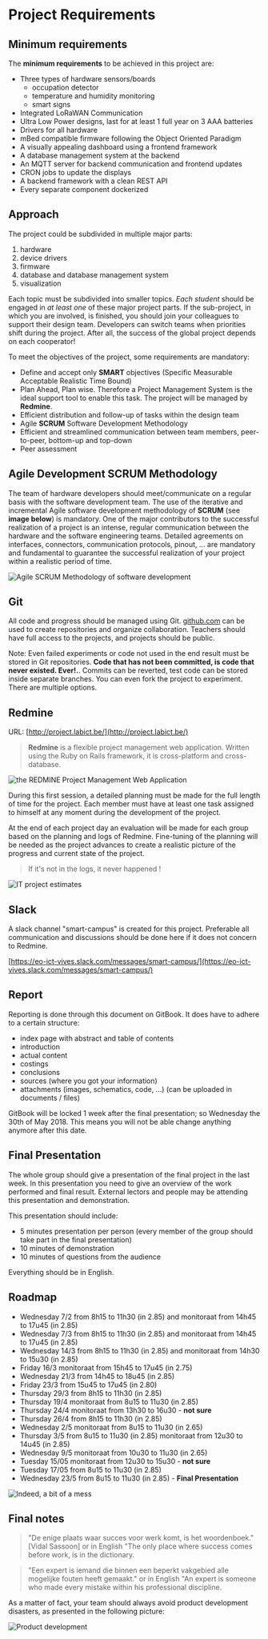 # Project Requirements

## Minimum requirements

The **minimum requirements** to be achieved in this project are:

* Three types of hardware sensors/boards
  * occupation detector
  * temperature and humidity monitoring
  * smart signs
* Integrated LoRaWAN Communication
* Ultra Low Power designs, last for at least 1 full year on 3 AAA batteries
* Drivers for all hardware
* mBed compatible firmware following the Object Oriented Paradigm
* A visually appealing dashboard using a frontend framework
* A database management system at the backend
* An MQTT server for backend communication and frontend updates
* CRON jobs to update the displays
* A backend framework with a clean REST API
* Every separate component dockerized

## Approach

The project could be subdivided in multiple major parts:

1. hardware
2. device drivers
3. firmware
4. database and database management system
5. visualization

Each topic must be subdivided into smaller topics. _Each student_ should be engaged in _at least one_ of these major project parts. If the sub-project, in which you are involved, is finished, you should join your colleagues to support their design team. Developers can switch teams when priorities shift during the project. After all, the success of the global project depends on each cooperator!

To meet the objectives of the project, some requirements are mandatory:

* Define and accept only **SMART** objectives \(Specific Measurable Acceptable Realistic Time Bound\)
* Plan Ahead, Plan wise. Therefore a Project Management System is the ideal support tool to enable this task. The project will be managed by **Redmine**.
* Efficient distribution and follow-up of tasks within the design team
* Agile **SCRUM** Software Development Methodology
* Efficient and streamlined communication between team members, peer-to-peer, bottom-up and top-down
* Peer assessment

## Agile Development SCRUM Methodology

The team of hardware developers should meet/communicate on a regular basis with the software development team. The use of the iterative and incremental Agile software development methodology of **SCRUM** \(see **image below**\) is mandatory. One of the major contributors to the successful realization of a project is an intense, regular communication between the hardware and the software engineering teams. Detailed agreements on interfaces, connectors, communication protocols, pinout, ... are mandatory and fundamental to guarantee the successful realization of your project within a realistic period of time.

![Agile SCRUM Methodology of software development](../.gitbook/assets/scrum.jpg)

## Git

All code and progress should be managed using Git. [github.com](https://github.com) can be used to create repositories and organize collaboration. Teachers should have full access to the projects, and projects should be public.

Note: Even failed experiments or code not used in the end result must be stored in Git repositories. **Code that has not been committed, is code that never existed. Ever!.**. Commits can be reverted, test code can be stored inside separate branches. You can even fork the project to experiment. There are multiple options.

## Redmine

URL: [http://project.labict.be/](http://project.labict.be/)

> **Redmine** is a flexible project management web application. Written using the Ruby on Rails framework, it is cross-platform and cross-database.

![the REDMINE Project Management Web Application](../.gitbook/assets/redmine2.jpg)

During this first session, a detailed planning must be made for the full length of time for the project. Each member must have at least one task assigned to himself at any moment during the development of the project.

At the end of each project day an evaluation will be made for each group based on the planning and logs of Redmine. Fine-tuning of the planning will be needed as the project advances to create a realistic picture of the progress and current state of the project.

> If it's not in the logs, it never happened !

![IT project estimates](../.gitbook/assets/it-project-estimates.jpg)

## Slack

A slack channel "smart-campus" is created for this project. Preferable all communication and discussions should be done here if it does not concern to Redmine.

[https://eo-ict-vives.slack.com/messages/smart-campus/](https://eo-ict-vives.slack.com/messages/smart-campus/)

## Report

Reporting is done through this document on GitBook. It does have to adhere to a certain structure:

* index page with abstract and table of contents
* introduction
* actual content
* costings
* conclusions
* sources \(where you got your information\)
* attachments \(images, schematics, code, ...\) \(can be uploaded in documents / files\)

GitBook will be locked 1 week after the final presentation; so Wednesday the 30th of May 2018. This means you will not be able change anything anymore after this date.

## Final Presentation

The whole group should give a presentation of the final project in the last week. In this presentation you need to give an overview of the work performed and final result. External lectors and people may be attending this presentation and demonstration.

This presentation should include:

* 5 minutes presentation per person \(every member of the group should take part in the final presentation\)
* 10 minutes of demonstration
* 10 minutes of questions from the audience

Everything should be in English.

## Roadmap

* Wednesday 7/2 from 8h15 to 11h30 \(in 2.85\) and monitoraat from 14h45 to 17u45 \(in 2.85\)
* Wednesday 7/3 from 8h15 to 11h30 \(in 2.85\) and monitoraat from 14h45 to 17u45 \(in 2.85\)
* Wednesday 14/3 from 8h15 to 11h30 \(in 2.85\) and monitoraat from 14h30 to 15u30 \(in 2.85\)
* Friday 16/3 monitoraat from 15h45 to 17u45 \(in 2.75\)
* Wednesday 21/3 from 14h45 to 18u45 \(in 2.85\)
* Friday 23/3 from 15u45 to 17u45 \(in 2.80\)
* Thursday 29/3 from 8h15 to 11h30 \(in 2.85\)
* Thursday 19/4 monitoraat from 8u15 to 11u30 \(in 2.85\)
* Thursday 24/4 monitoraat from 13h30 to 16u30 - **not sure**
* Thursday 26/4 from 8h15 to 11h30 \(in 2.85\)
* Wednesday 2/5 monitoraat from 8u15 to 11u30 \(in 2.65\)
* Thursday 3/5 from 8u15 to 11u30 \(in 2.85\) monitoraat from 12u30 to 14u45 \(in 2.85\)
* Wednesday 9/5 monitoraat from 10u30 to 11u30 \(in 2.65\)
* Tuesday 15/05 monitoraat from 12u30 to 15u30 - **not sure**
* Tuesday 17/05 from 8u15 to 11u30 \(in 2.85\)
* Wednesday 23/5 from 8u15 to 11u30 \(in 2.85\) - **Final Presentation**

![Indeed, a bit of a mess](../.gitbook/assets/she-said-whaaat_o_192495.jpg)

## Final notes

> "De enige plaats waar succes voor werk komt, is het woordenboek." \[Vidal Sassoon\] or in English "The only place where success comes before work, is in the dictionary.

> "Een expert is iemand die binnen een beperkt vakgebied alle mogelijke fouten heeft gemaakt." or in English "An expert is someone who made every mistake within his professional discipline.

As a matter of fact, your team should always avoid product development disasters, as presented in the following picture:

![Product development](../.gitbook/assets/it.png)

